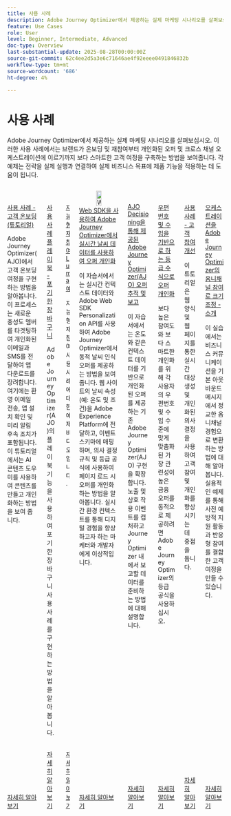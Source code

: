 ```yaml
---
title: 사용 사례
description: Adobe Journey Optimizer에서 제공하는 실제 마케팅 시나리오를 살펴보십시오. 이러한 사용 사례에서는 브랜드가 온보딩 및 재참여부터 개인화된 오퍼 및 크로스 채널 오케스트레이션에 이르기까지 보다 스마트한 고객 여정을 구축하는 방법을 보여줍니다. 각 예제는 전략을 실제 실행과 연결하여 실제 비즈니스 목표에 제품 기능을 적용하는 데 도움이 됩니다.
feature: Use Cases
role: User
level: Beginner, Intermediate, Advanced
doc-type: Overview
last-substantial-update: 2025-08-28T00:00:00Z
source-git-commit: 62c4ee2d5a3e6c71646ae4f92eeee0491846832b
workflow-type: tm+mt
source-wordcount: '686'
ht-degree: 4%

---
```



# 사용 사례

Adobe Journey Optimizer에서 제공하는 실제 마케팅 시나리오를 살펴보십시오. 이러한 사용 사례에서는 브랜드가 온보딩 및 재참여부터 개인화된 오퍼 및 크로스 채널 오케스트레이션에 이르기까지 보다 스마트한 고객 여정을 구축하는 방법을 보여줍니다. 각 예제는 전략을 실제 실행과 연결하여 실제 비즈니스 목표에 제품 기능을 적용하는 데 도움이 됩니다.

<!-- CARDS
* https://experienceleague.adobe.com/ko/docs/journey-optimizer-learn/tutorials/use-cases/customer-onboarding
* https://experienceleague.adobe.com/ko/docs/journey-optimizer-learn/tutorials/use-cases/abandoned-cart
* https://experienceleague.adobe.com/ko/docs/experience-platform/rtcdp/use-cases/personalization-insights-engagement/use-cases-luma
* https://experienceleague.adobe.com/ko/docs/journey-optimizer-learn/personalizing-offers-with-real-time-weather-data/introduction
* https://experienceleague.adobe.com/ko/docs/journey-optimizer-learn/reporting-on-ajo-od/introduction
* https://experienceleague.adobe.com/ko/docs/journey-optimizer-learn/personalizing-offers-with-ranking-formulas-based-on-user-zip-code-and-income/introduction
* https://experienceleague.adobe.com/ko/docs/journey-optimizer-learn/tutorials/use-cases/enhance-customer-engagement
* https://experienceleague.adobe.com/ko/docs/journey-optimizer-learn/scaling-orchestration-to-omnichannel-engagement/introduction
-->
<!-- START CARDS HTML - DO NOT MODIFY BY HAND -->
<div class="columns">
    <div class="column is-half-tablet is-half-desktop is-one-third-widescreen" aria-label="Use Case - Customer Onboarding (Tutorial)">
        <div class="card" style="height: 100%; display: flex; flex-direction: column; height: 100%;">
            <div class="card-image">
                <figure class="image x-is-16by9">
                    <a href="https://experienceleague.adobe.com/ko/docs/journey-optimizer-learn/tutorials/use-cases/customer-onboarding" title="사용 사례 - 고객 온보딩(튜토리얼)" target="_blank" rel="referrer">
                        <img class="is-bordered-r-small" src="https://video.tv.adobe.com/v/3440650/?format=jpeg&nocache=1756417587791" alt="사용 사례 - 고객 온보딩(튜토리얼)"
                             style="width: 100%; aspect-ratio: 16 / 9; object-fit: cover; overflow: hidden; display: block; margin: auto;">
                    </a>
                </figure>
            </div>
            <div class="card-content is-padded-small" style="display: flex; flex-direction: column; flex-grow: 1; justify-content: space-between;">
                <div class="top-card-content">
                    <p class="headline is-size-6 has-text-weight-bold">
                        <a href="https://experienceleague.adobe.com/ko/docs/journey-optimizer-learn/tutorials/use-cases/customer-onboarding" target="_blank" rel="referrer" title="사용 사례 - 고객 온보딩(튜토리얼)">사용 사례 - 고객 온보딩(튜토리얼)</a>
                    </p>
                    <p class="is-size-6">Adobe Journey Optimizer(AJO)에서 고객 온보딩 여정을 구현하는 방법을 알아봅니다​.이 프로세스는 새로운 충성도 멤버를 타겟팅하여 개인화된 이메일과 SMS를 전달하여 앱 다운로드를 장려합니다. ​여기에는 환영 이메일 전송, 앱 설치 확인 및 미리 알림 후속 조치가 포함됩니다. ​이 튜토리얼에서는 AI 콘텐츠 도우미를 사용하여 콘텐츠를 만들고 개인화하는 방법을 보여 줍니다.</p>
                </div>
                <a href="https://experienceleague.adobe.com/ko/docs/journey-optimizer-learn/tutorials/use-cases/customer-onboarding" target="_blank" rel="referrer" class="spectrum-Button spectrum-Button--outline spectrum-Button--primary spectrum-Button--sizeM" style="align-self: flex-start; margin-top: 1rem;">
                    <span class="spectrum-Button-label has-no-wrap has-text-weight-bold">자세히 알아보기</span>
                </a>
            </div>
        </div>
    </div>
    <div class="column is-half-tablet is-half-desktop is-one-third-widescreen" aria-label="Use Case Playbook - Abandoned shopping cart">
        <div class="card" style="height: 100%; display: flex; flex-direction: column; height: 100%;">
            <div class="card-image">
                <figure class="image x-is-16by9">
                    <a href="https://experienceleague.adobe.com/ko/docs/journey-optimizer-learn/tutorials/use-cases/abandoned-cart" title="사용 사례 플레이북 - 포기한 장바구니" target="_blank" rel="referrer">
                        <img class="is-bordered-r-small" src="https://video.tv.adobe.com/v/3443964/?format=jpeg&nocache=1756417587818" alt="사용 사례 플레이북 - 포기한 장바구니"
                             style="width: 100%; aspect-ratio: 16 / 9; object-fit: cover; overflow: hidden; display: block; margin: auto;">
                    </a>
                </figure>
            </div>
            <div class="card-content is-padded-small" style="display: flex; flex-direction: column; flex-grow: 1; justify-content: space-between;">
                <div class="top-card-content">
                    <p class="headline is-size-6 has-text-weight-bold">
                        <a href="https://experienceleague.adobe.com/ko/docs/journey-optimizer-learn/tutorials/use-cases/abandoned-cart" target="_blank" rel="referrer" title="사용 사례 플레이북 - 포기한 장바구니">사용 사례 플레이북 - 포기한 장바구니</a>
                    </p>
                    <p class="is-size-6">Adobe Journey Optimizer(AJO)의 플레이북 기능을 사용하여 포기한 장바구니 사용 사례를 구현하는 방법을 알아봅니다.</p>
                </div>
                <a href="https://experienceleague.adobe.com/ko/docs/journey-optimizer-learn/tutorials/use-cases/abandoned-cart" target="_blank" rel="referrer" class="spectrum-Button spectrum-Button--outline spectrum-Button--primary spectrum-Button--sizeM" style="align-self: flex-start; margin-top: 1rem;">
                    <span class="spectrum-Button-label has-no-wrap has-text-weight-bold">자세히 알아보기</span>
                </a>
            </div>
        </div>
    </div>
    <div class="column is-half-tablet is-half-desktop is-one-third-widescreen" aria-label="Intelligent Re-engagement Luma examples">
        <div class="card" style="height: 100%; display: flex; flex-direction: column; height: 100%;">
            <div class="card-image">
                <figure class="image x-is-16by9">
                    <a href="https://experienceleague.adobe.com/ko/docs/experience-platform/rtcdp/use-cases/personalization-insights-engagement/use-cases-luma" title="지능형 재참여 Luma 예" target="_blank" rel="referrer">
                        <img class="is-bordered-r-small" src="https://video.tv.adobe.com/v/3425184/?format=jpeg&nocache=1756417587792" alt="지능형 재참여 Luma 예"
                             style="width: 100%; aspect-ratio: 16 / 9; object-fit: cover; overflow: hidden; display: block; margin: auto;">
                    </a>
                </figure>
            </div>
            <div class="card-content is-padded-small" style="display: flex; flex-direction: column; flex-grow: 1; justify-content: space-between;">
                <div class="top-card-content">
                    <p class="headline is-size-6 has-text-weight-bold">
                        <a href="https://experienceleague.adobe.com/ko/docs/experience-platform/rtcdp/use-cases/personalization-insights-engagement/use-cases-luma" target="_blank" rel="referrer" title="지능형 재참여 Luma 예">지능형 재참여 Luma 예</a>
                    </p>
                    <p class="is-size-6">지능형 재참여 사용 사례에 대한 예제 비디오입니다.</p>
                </div>
                <a href="https://experienceleague.adobe.com/ko/docs/experience-platform/rtcdp/use-cases/personalization-insights-engagement/use-cases-luma" target="_blank" rel="referrer" class="spectrum-Button spectrum-Button--outline spectrum-Button--primary spectrum-Button--sizeM" style="align-self: flex-start; margin-top: 1rem;">
                    <span class="spectrum-Button-label has-no-wrap has-text-weight-bold">자세히 알아보기</span>
                </a>
            </div>
        </div>
    </div>
    <div class="column is-half-tablet is-half-desktop is-one-third-widescreen" aria-label="Personalizing Offers with Real-Time Weather Data in Adobe Journey Optimizer using Web SDK">
        <div class="card" style="height: 100%; display: flex; flex-direction: column; height: 100%;">
            <div class="card-image">
                <figure class="image x-is-16by9">
                    <a href="https://experienceleague.adobe.com/ko/docs/journey-optimizer-learn/personalizing-offers-with-real-time-weather-data/introduction" title="Web SDK을 사용하여 Adobe Journey Optimizer에서 실시간 날씨 데이터로 오퍼 개인화" target="_blank" rel="referrer">
                        <img class="is-bordered-r-small" src="https://experienceleague.adobe.com/ko/docs/journey-optimizer-learn/personalizing-offers-with-real-time-weather-data/introduction./media_11e634b7fcda118d76753129e5511697a1e5145de.png?width=400&format=png&optimize=medium" alt="Web SDK을 사용하여 Adobe Journey Optimizer에서 실시간 날씨 데이터로 오퍼 개인화"
                             style="width: 100%; aspect-ratio: 16 / 9; object-fit: cover; overflow: hidden; display: block; margin: auto;">
                    </a>
                </figure>
            </div>
            <div class="card-content is-padded-small" style="display: flex; flex-direction: column; flex-grow: 1; justify-content: space-between;">
                <div class="top-card-content">
                    <p class="headline is-size-6 has-text-weight-bold">
                        <a href="https://experienceleague.adobe.com/ko/docs/journey-optimizer-learn/personalizing-offers-with-real-time-weather-data/introduction" target="_blank" rel="referrer" title="Web SDK을 사용하여 Adobe Journey Optimizer에서 실시간 날씨 데이터로 오퍼 개인화">Web SDK을 사용하여 Adobe Journey Optimizer에서 실시간 날씨 데이터를 사용하여 오퍼 개인화</a>
                    </p>
                    <p class="is-size-6">이 자습서에서는 실시간 컨텍스트 데이터와 Adobe Web SDK Personalization API를 사용하여 Adobe Journey Optimizer에서 동적 날씨 인식 오퍼를 제공하는 방법을 보여줍니다. 웹 사이트의 날씨 속성(예: 온도 및 조건)을 Adobe Experience Platform에 전달하고, 이벤트 스키마에 매핑하며, 의사 결정 규칙 및 등급 공식에 사용하여 페이지 로드 시 오퍼를 개인화하는 방법을 알아봅니다. 실시간 환경 컨텍스트를 통해 디지털 경험을 향상하고자 하는 마케터와 개발자에게 이상적입니다.</p>
                </div>
                <a href="https://experienceleague.adobe.com/ko/docs/journey-optimizer-learn/personalizing-offers-with-real-time-weather-data/introduction" target="_blank" rel="referrer" class="spectrum-Button spectrum-Button--outline spectrum-Button--primary spectrum-Button--sizeM" style="align-self: flex-start; margin-top: 1rem;">
                    <span class="spectrum-Button-label has-no-wrap has-text-weight-bold">자세히 알아보기</span>
                </a>
            </div>
        </div>
    </div>
    <div class="column is-half-tablet is-half-desktop is-one-third-widescreen" aria-label="Track and Report Adobe Journey Optimizer (AJO) Offers delivered via AJO Decisioning">
        <div class="card" style="height: 100%; display: flex; flex-direction: column; height: 100%;">
            <div class="card-image">
                <figure class="image x-is-16by9">
                    <a href="https://experienceleague.adobe.com/ko/docs/journey-optimizer-learn/reporting-on-ajo-od/introduction" title="AJO Decisioning을 통해 제공된 Adobe Journey Optimizer(AJO) 오퍼 추적 및 보고" target="_blank" rel="referrer">
                        <img class="is-bordered-r-small" src="https://experienceleague.adobe.com/ko/docs/journey-optimizer-learn/reporting-on-ajo-od/introduction./media_1fb3a58c60be3873b773f9ba694350319c4b8dc4f.png?width=400&format=png&optimize=medium" alt="AJO Decisioning을 통해 제공된 Adobe Journey Optimizer(AJO) 오퍼 추적 및 보고"
                             style="width: 100%; aspect-ratio: 16 / 9; object-fit: cover; overflow: hidden; display: block; margin: auto;">
                    </a>
                </figure>
            </div>
            <div class="card-content is-padded-small" style="display: flex; flex-direction: column; flex-grow: 1; justify-content: space-between;">
                <div class="top-card-content">
                    <p class="headline is-size-6 has-text-weight-bold">
                        <a href="https://experienceleague.adobe.com/ko/docs/journey-optimizer-learn/reporting-on-ajo-od/introduction" target="_blank" rel="referrer" title="AJO Decisioning을 통해 제공된 Adobe Journey Optimizer(AJO) 오퍼 추적 및 보고">AJO Decisioning을 통해 제공된 Adobe Journey Optimizer(AJO) 오퍼 추적 및 보고</a>
                    </p>
                    <p class="is-size-6">이 자습서에서는 온도와 같은 컨텍스트 데이터를 기반으로 개인화된 오퍼를 제공하는 기존 Adobe Journey Optimizer(AJO) 구현을 확장합니다. 노출 및 상호 작용 이벤트를 캡처하고 Journey Optimizer 내에서 보고할 데이터를 준비하는 방법에 대해 설명합니다.</p>
                </div>
                <a href="https://experienceleague.adobe.com/ko/docs/journey-optimizer-learn/reporting-on-ajo-od/introduction" target="_blank" rel="referrer" class="spectrum-Button spectrum-Button--outline spectrum-Button--primary spectrum-Button--sizeM" style="align-self: flex-start; margin-top: 1rem;">
                    <span class="spectrum-Button-label has-no-wrap has-text-weight-bold">자세히 알아보기</span>
                </a>
            </div>
        </div>
    </div>
    <div class="column is-half-tablet is-half-desktop is-one-third-widescreen" aria-label="Personalize Offers with Ranking formulas Based on Zip Code and Income">
        <div class="card" style="height: 100%; display: flex; flex-direction: column; height: 100%;">
            <div class="card-image">
                <figure class="image x-is-16by9">
                    <a href="https://experienceleague.adobe.com/ko/docs/journey-optimizer-learn/personalizing-offers-with-ranking-formulas-based-on-user-zip-code-and-income/introduction" title="우편 번호 및 소득을 기반으로 하는 등급 수식으로 오퍼 개인화" target="_blank" rel="referrer">
                        <img class="is-bordered-r-small" src="https://cdn.experienceleague.adobe.com/thumb/exl-cards/tutorial.png" alt="우편 번호 및 소득을 기반으로 하는 등급 수식으로 오퍼 개인화"
                             style="width: 100%; aspect-ratio: 16 / 9; object-fit: cover; overflow: hidden; display: block; margin: auto;">
                    </a>
                </figure>
            </div>
            <div class="card-content is-padded-small" style="display: flex; flex-direction: column; flex-grow: 1; justify-content: space-between;">
                <div class="top-card-content">
                    <p class="headline is-size-6 has-text-weight-bold">
                        <a href="https://experienceleague.adobe.com/ko/docs/journey-optimizer-learn/personalizing-offers-with-ranking-formulas-based-on-user-zip-code-and-income/introduction" target="_blank" rel="referrer" title="우편 번호 및 소득을 기반으로 하는 등급 수식으로 오퍼 개인화">우편 번호 및 수입을 기반으로 하는 등급 수식으로 오퍼 개인화</a>
                    </p>
                    <p class="is-size-6">보다 높은 참여도와 보다 스마트한 개인화를 위해 각 사용자의 우편번호 및 수입 수준에 맞게 맞춤화된 가장 관련성이 높은 금융 오퍼를 동적으로 제공하려면 Adobe Journey Optimizer의 등급 공식을 사용하십시오.</p>
                </div>
                <a href="https://experienceleague.adobe.com/ko/docs/journey-optimizer-learn/personalizing-offers-with-ranking-formulas-based-on-user-zip-code-and-income/introduction" target="_blank" rel="referrer" class="spectrum-Button spectrum-Button--outline spectrum-Button--primary spectrum-Button--sizeM" style="align-self: flex-start; margin-top: 1rem;">
                    <span class="spectrum-Button-label has-no-wrap has-text-weight-bold">자세히 알아보기</span>
                </a>
            </div>
        </div>
    </div>
    <div class="column is-half-tablet is-half-desktop is-one-third-widescreen" aria-label="Use Case - Enhance customer engagement">
        <div class="card" style="height: 100%; display: flex; flex-direction: column; height: 100%;">
            <div class="card-image">
                <figure class="image x-is-16by9">
                    <a href="https://experienceleague.adobe.com/ko/docs/journey-optimizer-learn/tutorials/use-cases/enhance-customer-engagement" title="사용 사례 - 고객 참여 개선" target="_blank" rel="referrer">
                        <img class="is-bordered-r-small" src="https://cdn.experienceleague.adobe.com/thumb/exl-cards/tutorial.png" alt="사용 사례 - 고객 참여 개선"
                             style="width: 100%; aspect-ratio: 16 / 9; object-fit: cover; overflow: hidden; display: block; margin: auto;">
                    </a>
                </figure>
            </div>
            <div class="card-content is-padded-small" style="display: flex; flex-direction: column; flex-grow: 1; justify-content: space-between;">
                <div class="top-card-content">
                    <p class="headline is-size-6 has-text-weight-bold">
                        <a href="https://experienceleague.adobe.com/ko/docs/journey-optimizer-learn/tutorials/use-cases/enhance-customer-engagement" target="_blank" rel="referrer" title="사용 사례 - 고객 참여 개선">사용 사례 - 고객 참여 개선</a>
                    </p>
                    <p class="is-size-6">이 튜토리얼은 웹 양식 및 웹 페이지를 통한 실시간 대상 생성 및 개인화된 의사 결정을 사용하여 고객 참여 및 개인화를 향상시키는 데 중점을 둡니다.</p>
                </div>
                <a href="https://experienceleague.adobe.com/ko/docs/journey-optimizer-learn/tutorials/use-cases/enhance-customer-engagement" target="_blank" rel="referrer" class="spectrum-Button spectrum-Button--outline spectrum-Button--primary spectrum-Button--sizeM" style="align-self: flex-start; margin-top: 1rem;">
                    <span class="spectrum-Button-label has-no-wrap has-text-weight-bold">자세히 알아보기</span>
                </a>
            </div>
        </div>
    </div>
    <div class="column is-half-tablet is-half-desktop is-one-third-widescreen" aria-label="Scaling orchestration to omnichannel engagement in Adobe Journey Optimizer - Introduction">
        <div class="card" style="height: 100%; display: flex; flex-direction: column; height: 100%;">
            <div class="card-image">
                <figure class="image x-is-16by9">
                    <a href="https://experienceleague.adobe.com/ko/docs/journey-optimizer-learn/scaling-orchestration-to-omnichannel-engagement/introduction" title="Adobe Journey Optimizer에서 오케스트레이션을 옴니채널 참여로 확장 - 소개" target="_blank" rel="referrer">
                        <img class="is-bordered-r-small" src="https://video.tv.adobe.com/v/3457828/?format=jpeg&nocache=1756417587802" alt="Adobe Journey Optimizer에서 오케스트레이션을 옴니채널 참여로 확장 - 소개"
                             style="width: 100%; aspect-ratio: 16 / 9; object-fit: cover; overflow: hidden; display: block; margin: auto;">
                    </a>
                </figure>
            </div>
            <div class="card-content is-padded-small" style="display: flex; flex-direction: column; flex-grow: 1; justify-content: space-between;">
                <div class="top-card-content">
                    <p class="headline is-size-6 has-text-weight-bold">
                        <a href="https://experienceleague.adobe.com/ko/docs/journey-optimizer-learn/scaling-orchestration-to-omnichannel-engagement/introduction" target="_blank" rel="referrer" title="Adobe Journey Optimizer에서 오케스트레이션을 옴니채널 참여로 확장 - 소개">오케스트레이션을 Adobe Journey Optimizer의 옴니채널 참여로 크기 조정 - 소개</a>
                    </p>
                    <p class="is-size-6">이 실습에서는 비즈니스 커뮤니케이션을 기본 아웃바운드 메시지에서 정교한 옴니채널 경험으로 변환하는 방법에 대해 알아봅니다. 실용적인 예제를 통해 사전 예방적 지원 활동과 반응형 참여를 결합한 고객 여정을 만들 수 있습니다.</p>
                </div>
                <a href="https://experienceleague.adobe.com/ko/docs/journey-optimizer-learn/scaling-orchestration-to-omnichannel-engagement/introduction" target="_blank" rel="referrer" class="spectrum-Button spectrum-Button--outline spectrum-Button--primary spectrum-Button--sizeM" style="align-self: flex-start; margin-top: 1rem;">
                    <span class="spectrum-Button-label has-no-wrap has-text-weight-bold">자세히 알아보기</span>
                </a>
            </div>
        </div>
    </div>
</div>
<!-- END CARDS HTML - DO NOT MODIFY BY HAND -->
